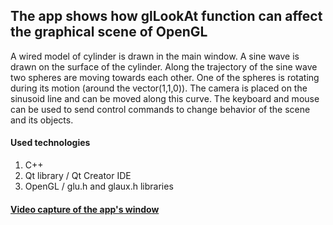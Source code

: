 ## The app shows how glLookAt function can affect the graphical scene of OpenGL


A wired model of cylinder is drawn in the main window. A sine wave is drawn on the surface of the cylinder. Along the trajectory of the sine wave two spheres are moving towards each other. One of the spheres is rotating during its motion (around the vector(1,1,0)). The camera is placed on the sinusoid line and can be moved along this curve. The keyboard and mouse can be used to send control commands to change behavior of the scene and its objects.

#### Used technologies

1. C++
2. Qt library / Qt Creator IDE
3. OpenGL / glu.h and glaux.h libraries


#### [Video capture of the app's window](https://youtu.be/5JDk8NVAwG4)
